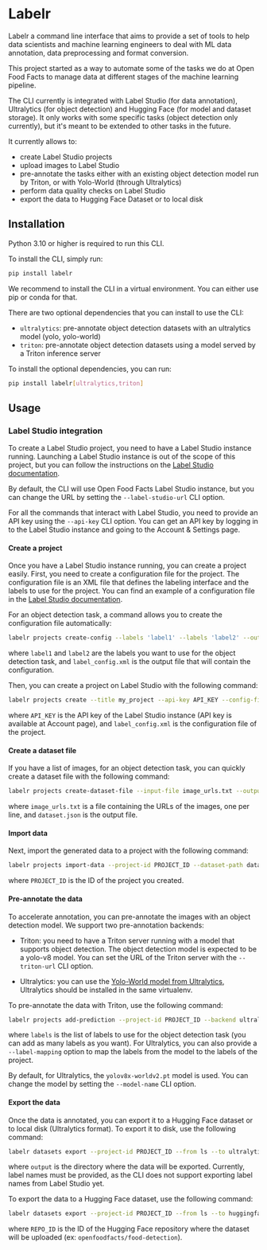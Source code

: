 # Labelr

Labelr a command line interface that aims to provide a set of tools to help data scientists and machine learning engineers to deal with ML data annotation, data preprocessing and format conversion.

This project started as a way to automate some of the tasks we do at Open Food Facts to manage data at different stages of the machine learning pipeline.

The CLI currently is integrated with Label Studio (for data annotation), Ultralytics (for object detection) and Hugging Face (for model and dataset storage). It only works with some specific tasks (object detection only currently), but it's meant to be extended to other tasks in the future.

It currently allows to:

- create Label Studio projects
- upload images to Label Studio
- pre-annotate the tasks either with an existing object detection model run by Triton, or with Yolo-World (through Ultralytics)
- perform data quality checks on Label Studio
- export the data to Hugging Face Dataset or to local disk

## Installation

Python 3.10 or higher is required to run this CLI.

To install the CLI, simply run:

```bash
pip install labelr
```
We recommend to install the CLI in a virtual environment. You can either use pip or conda for that.

There are two optional dependencies that you can install to use the CLI:
- `ultralytics`: pre-annotate object detection datasets with an ultralytics model (yolo, yolo-world)
- `triton`: pre-annotate object detection datasets using a model served by a Triton inference server

To install the optional dependencies, you can run:

```bash
pip install labelr[ultralytics,triton]
```

## Usage

### Label Studio integration

To create a Label Studio project, you need to have a Label Studio instance running. Launching a Label Studio instance is out of the scope of this project, but you can follow the instructions on the [Label Studio documentation](https://labelstud.io/guide/install.html).

By default, the CLI will use Open Food Facts Label Studio instance, but you can change the URL by setting the `--label-studio-url` CLI option.

For all the commands that interact with Label Studio, you need to provide an API key using the `--api-key` CLI option. You can get an API key by logging in to the Label Studio instance and going to the Account & Settings page.

#### Create a project

Once you have a Label Studio instance running, you can create a project easily. First, you need to create a configuration file for the project. The configuration file is an XML file that defines the labeling interface and the labels to use for the project. You can find an example of a configuration file in the [Label Studio documentation](https://labelstud.io/guide/setup).

For an object detection task, a command allows you to create the configuration file automatically:

```bash
labelr projects create-config --labels 'label1' --labels 'label2' --output-file label_config.xml
```

where `label1` and `label2` are the labels you want to use for the object detection task, and `label_config.xml` is the output file that will contain the configuration.

Then, you can create a project on Label Studio with the following command:

```bash
labelr projects create --title my_project --api-key API_KEY --config-file label_config.xml
```

where `API_KEY` is the API key of the Label Studio instance (API key is available at Account page), and `label_config.xml` is the configuration file of the project.

#### Create a dataset file

If you have a list of images, for an object detection task, you can quickly create a dataset file with the following command:

```bash
labelr projects create-dataset-file --input-file image_urls.txt --output-file dataset.json
```

where `image_urls.txt` is a file containing the URLs of the images, one per line, and `dataset.json` is the output file.

#### Import data

Next, import the generated data to a project with the following command:

```bash
labelr projects import-data --project-id PROJECT_ID --dataset-path dataset.json
```

where `PROJECT_ID` is the ID of the project you created.

#### Pre-annotate the data

To accelerate annotation, you can pre-annotate the images with an object detection model. We support two pre-annotation backends:

- Triton: you need to have a Triton server running with a model that supports object detection. The object detection model is expected to be a yolo-v8 model. You can set the URL of the Triton server with the `--triton-url` CLI option.

- Ultralytics: you can use the [Yolo-World model from Ultralytics](https://github.com/ultralytics/ultralytics), Ultralytics should be installed in the same virtualenv.

To pre-annotate the data with Triton, use the following command:

```bash
labelr projects add-prediction --project-id PROJECT_ID --backend ultralytics --labels 'product' --labels 'price tag' --label-mapping '{"price tag": "price-tag"}'
```

where `labels` is the list of labels to use for the object detection task (you can add as many labels as you want).
For Ultralytics, you can also provide a `--label-mapping` option to map the labels from the model to the labels of the project.

By default, for Ultralytics, the `yolov8x-worldv2.pt` model is used. You can change the model by setting the `--model-name` CLI option.

#### Export the data

Once the data is annotated, you can export it to a Hugging Face dataset or to local disk (Ultralytics format). To export it to disk, use the following command:

```bash
labelr datasets export --project-id PROJECT_ID --from ls --to ultralytics --output-dir output --label-names 'product,price-tag'
```

where `output` is the directory where the data will be exported. Currently, label names must be provided, as the CLI does not support exporting label names from Label Studio yet.

To export the data to a Hugging Face dataset, use the following command:

```bash
labelr datasets export --project-id PROJECT_ID --from ls --to huggingface --repo-id REPO_ID --label-names 'product,price-tag'
```

where `REPO_ID` is the ID of the Hugging Face repository where the dataset will be uploaded (ex: `openfoodfacts/food-detection`).